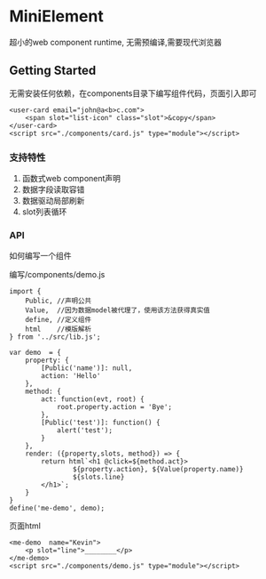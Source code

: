 # MiniElement 

超小的web component runtime, 无需预编译,需要现代浏览器

## Getting Started

无需安装任何依赖，在components目录下编写组件代码，页面引入即可 

```
<user-card email="john@a<b>c.com">
	<span slot="list-icon" class="slot">&copy</span>
</user-card>
<script src="./components/card.js" type="module"></script>
```

### 支持特性  

1. 函数式web component声明
2. 数据字段读取容错
3. 数据驱动局部刷新
4. slot列表循环

### API 
如何编写一个组件


编写/components/demo.js

```
import { 
	Public, //声明公共
	Value,  //因为数据model被代理了，使用该方法获得真实值
	define, //定义组件
	html    //模版解析
} from '../src/lib.js';

var demo  = {
	property: {
		[Public('name')]: null, 
		action: 'Hello' 
	},
	method: {
		act: function(evt, root) {
			root.property.action = 'Bye';
		},
		[Public('test')]: function() {
			alert('test');
		} 
	},
	render: ({property,slots, method}) => {
		return html`<h1 @click=${method.act}>
				${property.action}, ${Value(property.name)}
				${slots.line}
		</h1>`;
	}
}
define('me-demo', demo);

```

页面html

```
<me-demo  name="Kevin">
	<p slot="line">________</p>
</me-demo>
<script src="./components/demo.js" type="module"></script>
```




